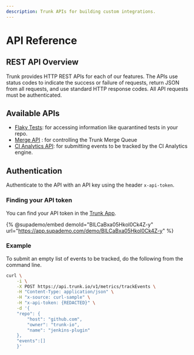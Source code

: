 ```yaml
---
description: Trunk APIs for building custom integrations.
---
```


# API Reference

## REST API Overview

Trunk provides HTTP REST APIs for each of our features. The APIs use status codes to indicate the success or failure of requests, return JSON from all requests, and use standard HTTP response codes. All API requests must be authenticated.

## Available APIs

* [Flaky Tests](flaky-tests.md): for accessing information like quarantined tests in your repo.
* [Merge API](merge.md) : for controlling the Trunk Merge Queue
* [CI Analytics API](ci-analytics.md): for submitting events to be tracked by the CI Analytics engine.

## Authentication

Authenticate to the API with an API key using the header `x-api-token`.

### Finding your API token

You can find your API token in the [Trunk App](https://app.trunk.io).

{% @supademo/embed demoId="BILCaBxa05Hkol0Ck4Z-y" url="https://app.supademo.com/demo/BILCaBxa05Hkol0Ck4Z-y" %}

### Example

To submit an empty list of events to be tracked, do the following from the command line.

```sh
curl \
    -i \
    -X POST https://api.trunk.io/v1/metrics/trackEvents \
    -H "Content-Type: application/json" \
    -H "x-source: curl-sample" \
    -H "x-api-token: {REDACTED}" \
    -d '{
	"repo": {
		"host": "github.com",
		"owner": "trunk-io",
		"name": "jenkins-plugin"
	},
	"events":[]
	}'
```
